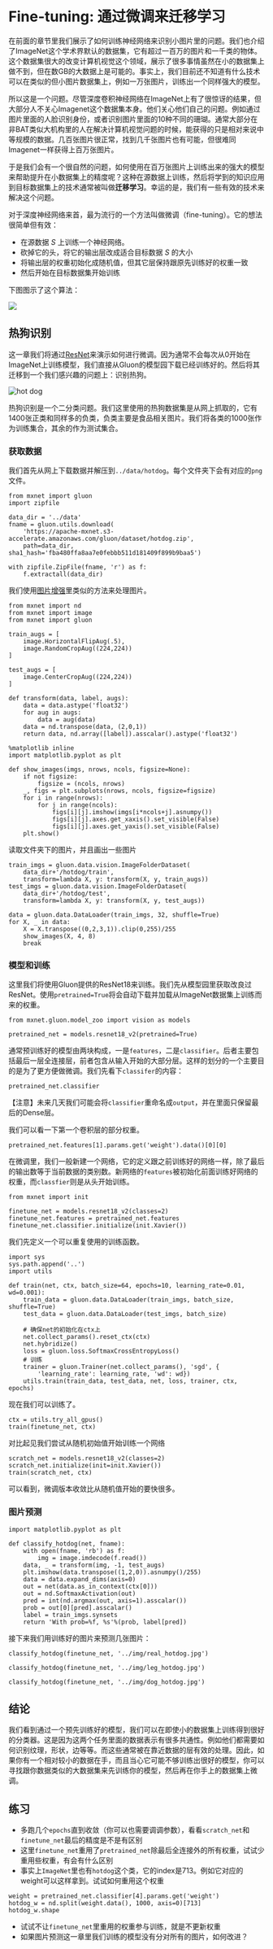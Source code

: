 # Fine-tuning: 通过微调来迁移学习


在前面的章节里我们展示了如何训练神经网络来识别小图片里的问题。我们也介绍了ImageNet这个学术界默认的数据集，它有超过一百万的图片和一千类的物体。这个数据集很大的改变计算机视觉这个领域，展示了很多事情虽然在小的数据集上做不到，但在数GB的大数据上是可能的。事实上，我们目前还不知道有什么技术可以在类似的但小图片数据集上，例如一万张图片，训练出一个同样强大的模型。

所以这是一个问题。尽管深度卷积神经网络在ImageNet上有了很惊讶的结果，但大部分人不关心Imagenet这个数据集本身。他们关心他们自己的问题。例如通过图片里面的人脸识别身份，或者识别图片里面的10种不同的珊瑚。通常大部分在非BAT类似大机构里的人在解决计算机视觉问题的时候，能获得的只是相对来说中等规模的数据。几百张图片很正常，找到几千张图片也有可能，但很难同Imagenet一样获得上百万张图片。

于是我们会有一个很自然的问题，如何使用在百万张图片上训练出来的强大的模型来帮助提升在小数据集上的精度呢？这种在源数据上训练，然后将学到的知识应用到目标数据集上的技术通常被叫做**迁移学习**。幸运的是，我们有一些有效的技术来解决这个问题。

对于深度神经网络来首，最为流行的一个方法叫做微调（fine-tuning）。它的想法很简单但有效：


* 在源数据 $S$ 上训练一个神经网络。
* 砍掉它的头，将它的输出层改成适合目标数据 $S$ 的大小
* 将输出层的权重初始化成随机值，但其它层保持跟原先训练好的权重一致
* 然后开始在目标数据集开始训练

下图图示了这个算法：

![](../img/fine-tuning.svg)

## 热狗识别

这一章我们将通过[ResNet](../chapter_convolutional-neural-networks/resnet-gluon.md)来演示如何进行微调。因为通常不会每次从0开始在ImageNet上训练模型，我们直接从Gluon的模型园下载已经训练好的。然后将其迁移到一个我们感兴趣的问题上：识别热狗。

![hot dog](../img/comic-hot-dog.png)


热狗识别是一个二分类问题。我们这里使用的热狗数据集是从网上抓取的，它有$1400$张正类和同样多的负类，负类主要是食品相关图片。我们将各类的$1000$张作为训练集合，其余的作为测试集合。

### 获取数据

我们首先从网上下载数据并解压到`../data/hotdog`。每个文件夹下会有对应的`png`文件。

```{.python .input  n=24}
from mxnet import gluon
import zipfile

data_dir = '../data'
fname = gluon.utils.download(
    'https://apache-mxnet.s3-accelerate.amazonaws.com/gluon/dataset/hotdog.zip',
    path=data_dir, sha1_hash='fba480ffa8aa7e0febbb511d181409f899b9baa5')

with zipfile.ZipFile(fname, 'r') as f:
    f.extractall(data_dir)
```

我们使用[图片增强](../image-augmentation.md)里类似的方法来处理图片。

```{.python .input  n=1}
from mxnet import nd
from mxnet import image
from mxnet import gluon

train_augs = [
    image.HorizontalFlipAug(.5),
    image.RandomCropAug((224,224))
]

test_augs = [
    image.CenterCropAug((224,224))
]

def transform(data, label, augs):
    data = data.astype('float32')
    for aug in augs:
        data = aug(data)
    data = nd.transpose(data, (2,0,1))
    return data, nd.array([label]).asscalar().astype('float32')
```

```{.python .input  n=2}
%matplotlib inline
import matplotlib.pyplot as plt

def show_images(imgs, nrows, ncols, figsize=None):
    if not figsize:
        figsize = (ncols, nrows)
    _, figs = plt.subplots(nrows, ncols, figsize=figsize)
    for i in range(nrows):
        for j in range(ncols):
            figs[i][j].imshow(imgs[i*ncols+j].asnumpy())
            figs[i][j].axes.get_xaxis().set_visible(False)
            figs[i][j].axes.get_yaxis().set_visible(False)
    plt.show()
```

读取文件夹下的图片，并且画出一些图片

```{.python .input  n=3}
train_imgs = gluon.data.vision.ImageFolderDataset(
    data_dir+'/hotdog/train',                                   
    transform=lambda X, y: transform(X, y, train_augs))
test_imgs = gluon.data.vision.ImageFolderDataset(
    data_dir+'/hotdog/test',                                   
    transform=lambda X, y: transform(X, y, test_augs))

data = gluon.data.DataLoader(train_imgs, 32, shuffle=True)
for X, _ in data:
    X = X.transpose((0,2,3,1)).clip(0,255)/255
    show_images(X, 4, 8)
    break
```

### 模型和训练

这里我们将使用Gluon提供的ResNet18来训练。我们先从模型园里获取改良过ResNet。使用`pretrained=True`将会自动下载并加载从ImageNet数据集上训练而来的权重。

```{.python .input  n=4}
from mxnet.gluon.model_zoo import vision as models

pretrained_net = models.resnet18_v2(pretrained=True)
```

通常预训练好的模型由两块构成，一是`features`，二是`classifier`。后者主要包括最后一层全连接层，前者包含从输入开始的大部分层。这样的划分的一个主要目的是为了更方便做微调。我们先看下`classifer`的内容：

```{.python .input  n=5}
pretrained_net.classifier
```

【注意】未来几天我们可能会将`classifier`重命名成`output`，并在里面只保留最后的Dense层。

我们可以看一下第一个卷积层的部分权重。

```{.python .input  n=6}
pretrained_net.features[1].params.get('weight').data()[0][0]
```

在微调里，我们一般新建一个网络，它的定义跟之前训练好的网络一样，除了最后的输出数等于当前数据的类别数。新网络的`features`被初始化前面训练好网络的权重，而`classfier`则是从头开始训练。

```{.python .input  n=7}
from mxnet import init

finetune_net = models.resnet18_v2(classes=2)
finetune_net.features = pretrained_net.features
finetune_net.classifier.initialize(init.Xavier())
```

我们先定义一个可以重复使用的训练函数。

```{.python .input  n=8}
import sys
sys.path.append('..')
import utils

def train(net, ctx, batch_size=64, epochs=10, learning_rate=0.01, wd=0.001):
    train_data = gluon.data.DataLoader(train_imgs, batch_size, shuffle=True)
    test_data = gluon.data.DataLoader(test_imgs, batch_size)

    # 确保net的初始化在ctx上
    net.collect_params().reset_ctx(ctx)
    net.hybridize()
    loss = gluon.loss.SoftmaxCrossEntropyLoss()
    # 训练
    trainer = gluon.Trainer(net.collect_params(), 'sgd', {
        'learning_rate': learning_rate, 'wd': wd})
    utils.train(train_data, test_data, net, loss, trainer, ctx, epochs)
```

现在我们可以训练了。

```{.python .input  n=9}
ctx = utils.try_all_gpus()
train(finetune_net, ctx)
```

对比起见我们尝试从随机初始值开始训练一个网络

```{.python .input  n=10}
scratch_net = models.resnet18_v2(classes=2)
scratch_net.initialize(init=init.Xavier())
train(scratch_net, ctx)
```

可以看到，微调版本收敛比从随机值开始的要快很多。

### 图片预测

```{.python .input  n=21}
import matplotlib.pyplot as plt

def classify_hotdog(net, fname):
    with open(fname, 'rb') as f:
        img = image.imdecode(f.read())        
    data, _ = transform(img, -1, test_augs)
    plt.imshow(data.transpose((1,2,0)).asnumpy()/255)
    data = data.expand_dims(axis=0)
    out = net(data.as_in_context(ctx[0]))
    out = nd.SoftmaxActivation(out)
    pred = int(nd.argmax(out, axis=1).asscalar())
    prob = out[0][pred].asscalar()
    label = train_imgs.synsets
    return 'With prob=%f, %s'%(prob, label[pred])
```

接下来我们用训练好的图片来预测几张图片：

```{.python .input  n=22}
classify_hotdog(finetune_net, '../img/real_hotdog.jpg')
```

```{.python .input  n=13}
classify_hotdog(finetune_net, '../img/leg_hotdog.jpg')
```

```{.python .input  n=14}
classify_hotdog(finetune_net, '../img/dog_hotdog.jpg')
```

## 结论

我们看到通过一个预先训练好的模型，我们可以在即使小的数据集上训练得到很好的分类器。这是因为这两个任务里面的数据表示有很多共通性。例如他们都需要如何识别纹理，形状，边等等。而这些通常被在靠近数据的层有效的处理。因此，如果你有一个相对较小的数据在手，而且当心它可能不够训练出很好的模型，你可以寻找跟你数据类似的大数据集来先训练你的模型，然后再在你手上的数据集上微调。

## 练习

- 多跑几个`epochs`直到收敛（你可以也需要调调参数），看看`scratch_net`和`finetune_net`最后的精度是不是有区别
- 这里`finetune_net`重用了`pretrained_net`除最后全连接外的所有权重，试试少重用些权重，有会有什么区别
- 事实上`ImageNet`里也有`hotdog`这个类，它的index是713。例如它对应的weight可以这样拿到。试试如何重用这个权重
  
  

```{.python .input}
weight = pretrained_net.classifier[4].params.get('weight')
hotdog_w = nd.split(weight.data(), 1000, axis=0)[713]
hotdog_w.shape
```

- 试试不让`finetune_net`里重用的权重参与训练，就是不更新权重
- 如果图片预测这一章里我们训练的模型没有分对所有的图片，如何改进？
